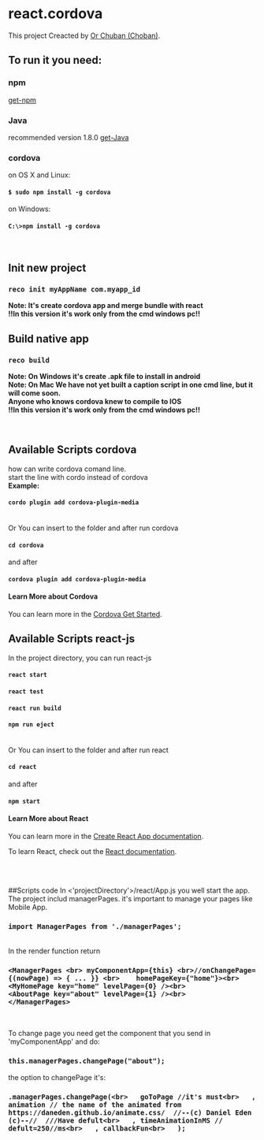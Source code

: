 # react.cordova

This project Creacted by [Or Chuban (Choban)](https://www.linkedin.com/in/or-choban-028280125).

## To run it you need:
### npm
[get-npm](https://www.npmjs.com/get-npm)

### Java 
recommended version 1.8.0 [get-Java](https://www.oracle.com/technetwork/java/javase/downloads/jdk8-downloads-2133151.html)

### cordova 
on OS X and Linux:
  #### `$ sudo npm install -g cordova`

on Windows:
 ####  `C:\>npm install -g cordova`

<br>

## Init new project
### `reco init myAppName com.myapp_id`
**Note: It's create cordova app and merge bundle with react**<br>
**!!In this version it's work only from the cmd windows pc!!**

## Build native app
### `reco build`
**Note: On Windows it's create .apk file to install in android**<br>
**Note: On Mac We have not yet built a caption script in one cmd line, but it will come soon.**<br>
**Anyone who knows cordova knew to compile to IOS**<br>
**!!In this version it's work only from the cmd windows pc!!**<br>

<br>

## Available Scripts cordova
how can write cordova comand line.
<br>
start the line with cordo instead of cordova 
<br>
**Example:** 
#### `cordo plugin add cordova-plugin-media`
<br>
Or You can insert to the folder and after run cordova

#### `cd cordova`

and after

#### `cordova plugin add cordova-plugin-media`

#### Learn More about Cordova

You can learn more in the [Cordova Get Started](https://cordova.apache.org/#getstarted).



## Available Scripts react-js

In the project directory, you can run react-js

#### `react start`
#### `react test`
#### `react run build`
#### `npm run eject`
<br>
Or You can insert to the folder and after run react

#### `cd react`

and after

#### `npm start`

#### Learn More about React

You can learn more in the [Create React App documentation](https://facebook.github.io/create-react-app/docs/getting-started).

To learn React, check out the [React documentation](https://reactjs.org/).


<br>
<br>


##Scripts code
In <'projectDirectory'>/react/App.js you well start the app.
The project includ managerPages.
it's important to manage your pages like Mobile App.

### `import ManagerPages from './managerPages';`

<br>
In the render function return

### `<ManagerPages <br> myComponentApp={this} <br>//onChangePage={(nowPage) => { ... }} <br>    homePageKey={"home"}><br>        <MyHomePage key="home" levelPage={0} /><br>        <AboutPage key="about" levelPage={1} /><br>      </ManagerPages>`

<br>

To change page you need get the component that you send in 'myComponentApp' and do:
### `this.managerPages.changePage("about");` 
the option to changePage it's:
### `.managerPages.changePage(<br>   goToPage //it's must<br>   , animation // the name of the animated from https://daneden.github.io/animate.css/  //--(c) Daniel Eden (c)--//  ///Have defult<br>   , timeAnimationInMS // defult=250//ms<br>   , callbackFun<br>   );`